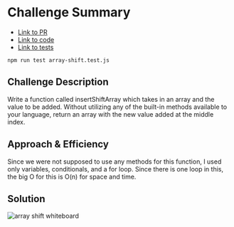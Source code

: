 # Challenge Summary

- [Link to PR](https://github.com/LydiaMT/data-structures-and-algorithms/pull/22)
- [Link to code](https://github.com/LydiaMT/data-structures-and-algorithms/blob/main/javascript/code-challenges/arrayShift/array-shift.js)
- [Link to tests](https://github.com/LydiaMT/data-structures-and-algorithms/blob/main/javascript/code-challenges/arrayShift/__test__/array-shift.test.js)

`npm run test array-shift.test.js`

## Challenge Description
Write a function called insertShiftArray which takes in an array and the value to be added. Without utilizing any of the built-in methods available to your language, return an array with the new value added at the middle index.

## Approach & Efficiency

Since we were not supposed to use any methods for this function, I used only variables, conditionals, and a for loop. Since there is one loop in this, the big O for this is O(n) for space and time.

## Solution

![array shift whiteboard](arrayshift.jpeg)

